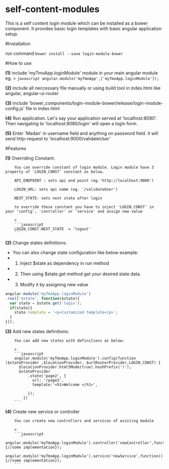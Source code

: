 # self-content-modules
This is a self content login module which can be installed as a bower component. 
It provides basic login templates with basic angular application setup.

#Installation

run command `bower install --save login-module-bower`

#How to use

**(1)** include 'myTmoApp.loginModule' module in your main angular module
		eg. 
		>
		```javascript
		angular.module('myTmoApp',['myTmoApp.loginModule']);
		```
		
**(2)** include all neccessary file manually or using build tool in index.html like angular, angular-ui-router	
	
**(3)** include 'bower_components/login-module-bower/release/login-module-config.js' file in index.html

**(4)** Run application. Let's say your application served at 'localhost:8080'. Then navigating to 'localhost:8080/login'
		will open a login form. 

**(5)** Enter 'Madan' in username field and anything on password field. it will send http-request to 'localhost:9000/validateUser'

#Features

**(1)** Overriding Constant:

		You can override constant of login module. Login module have 3 property of 'LOGIN_CONST' constant as below.
		
		API_ENDPOINT : sets api end point (eg.'http://localhost:9000')
		
		LOGIN_URL: sets api name (eg. '/validateUser')
		
		NEXT_STATE: sets next state after login
		
		to override these constant you have to inject 'LOGIN_CONST' in your 'config', 'controller' or 'service' and assign new value
		
		>
		```javascript
		LOGIN_CONST.NEXT_STATE  = 'logout'
		```
		
		
**(2)** Change states definitions:
- You can also change state configuration like below example:
- 1. Inject $state as dependency in run method
- 2. Then using $state.get method get your desired state data.
- 3. Modify it by assigning new value
		
>
```javascript
angular.module('myTmoApp.loginModule')
.run(['$state', function($state){
  var state = $state.get('login');
  if(state){
	state.template = '<p>Customized template</p>';
  }
}]);
```

**(3)** Add new states definitions:		
		
		You can add new states with definitions as below:
		
		>
		```javascript
		angular.module('myTmoApp.loginModule').config(function ($stateProvider ,$locationProvider, $urlRouterProvider,LOGIN_CONST) {
		  $locationProvider.html5Mode(true).hashPrefix('!');
		  $stateProvider
			  .state('page2', {
				url: '/page2',
				template:'<h1>Welcome </h1>',
				
			  });
			})
		```
		
**(4)** Create new service or controller 

		You can create new controllers and services of existing module
		
		>
		```javascript
		angular.module('myTmoApp.loginModule').controller('newController',function(){//some implementation});
		angular.module('myTmoApp.loginModule').service('newService',function(){//some implementation});
		```